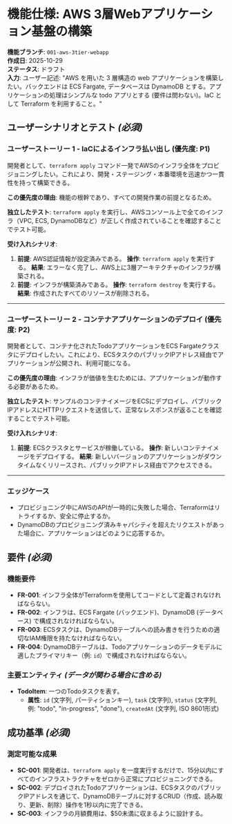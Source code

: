 # 機能仕様: AWS 3層Webアプリケーション基盤の構築

**機能ブランチ**: `001-aws-3tier-webapp`  
**作成日**: 2025-10-29  
**ステータス**: ドラフト  
**入力**: ユーザー記述: "AWS を用いた 3 層構造の web アプリケーションを構築したい。バックエンドは ECS Fargate, データベースは DynamoDB とする。アプリケーションの処理はシンプルな todo アプリとする (要件は問わない)。IaC として Terraform を利用すること。"

## ユーザーシナリオとテスト *(必須)*

### ユーザーストーリー 1 - IaCによるインフラ払い出し (優先度: P1)

開発者として、`terraform apply` コマンド一発でAWSのインフラ全体をプロビジョニングしたい。これにより、開発・ステージング・本番環境を迅速かつ一貫性を持って構築できる。

**この優先度の理由**: 機能の根幹であり、すべての開発作業の前提となるため。

**独立したテスト**: `terraform apply` を実行し、AWSコンソール上で全てのインフラ（VPC, ECS, DynamoDBなど）が正しく作成されていることを確認することでテスト可能。

**受け入れシナリオ**:

1. **前提**: AWS認証情報が設定済みである。 **操作**: `terraform apply` を実行する。 **結果**: エラーなく完了し、AWS上に3層アーキテクチャのインフラが構築される。
2. **前提**: インフラが構築済みである。 **操作**: `terraform destroy` を実行する。 **結果**: 作成されたすべてのリソースが削除される。

---

### ユーザーストーリー 2 - コンテナアプリケーションのデプロイ (優先度: P2)

開発者として、コンテナ化されたTodoアプリケーションをECS Fargateクラスタにデプロイしたい。これにより、ECSタスクのパブリックIPアドレス経由でアプリケーションが公開され、利用可能になる。

**この優先度の理由**: インフラが価値を生むためには、アプリケーションが動作する必要があるため。

**独立したテスト**: サンプルのコンテナイメージをECSにデプロイし、パブリックIPアドレスにHTTPリクエストを送信して、正常なレスポンスが返ることを確認することでテスト可能。

**受け入れシナリオ**:

1. **前提**: ECSクラスタとサービスが稼働している。 **操作**: 新しいコンテナイメージをデプロイする。 **結果**: 新しいバージョンのアプリケーションがダウンタイムなくリリースされ、パブリックIPアドレス経由でアクセスできる。

---

### エッジケース

- プロビジョニング中にAWSのAPIが一時的に失敗した場合、Terraformはリトライするか、安全に停止するか。
- DynamoDBのプロビジョニング済みキャパシティを超えたリクエストがあった場合に、アプリケーションはどのように応答するか。

## 要件 *(必須)*

### 機能要件

- **FR-001**: インフラ全体がTerraformを使用してコードとして定義されなければならない。
- **FR-002**: インフラは、ECS Fargate (バックエンド)、DynamoDB (データベース) で構成されなければならない。
- **FR-003**: ECSタスクは、DynamoDBテーブルへの読み書きを行うための適切なIAM権限を持たなければならない。
- **FR-004**: DynamoDBテーブルは、Todoアプリケーションのデータモデルに適したプライマリキー（例: `id`）で構成されなければならない。

### 主要エンティティ *(データが関わる場合に含める)*

- **TodoItem**: 一つのTodoタスクを表す。
  - **属性**: `id` (文字列, パーティションキー), `task` (文字列), `status` (文字列, 例: "todo", "in-progress", "done"), `createdAt` (文字列, ISO 8601形式)

## 成功基準 *(必須)*

### 測定可能な成果

- **SC-001**: 開発者は、`terraform apply` を一度実行するだけで、15分以内にすべてのインフラストラクチャをゼロから正常にプロビジョニングできる。
- **SC-002**: デプロイされたTodoアプリケーションは、ECSタスクのパブリックIPアドレスを通じて、DynamoDBテーブルに対するCRUD（作成、読み取り、更新、削除）操作を1秒以内に完了できる。
- **SC-003**: インフラの月額費用は、$50未満に収まるように設計する。